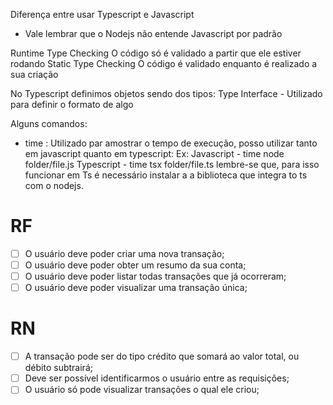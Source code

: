 Diferença entre usar Typescript e Javascript

- Vale lembrar que o Nodejs não entende Javascript por padrão

Runtime Type Checking
  O código só é validado a partir que ele estiver rodando
Static Type Checking
  O código é validado enquanto é realizado a sua criação

No Typescript definimos objetos sendo dos tipos:
  Type
  Interface - Utilizado para definir o formato de algo


Alguns comandos:
  - time : Utilizado par amostrar o tempo de execução, posso utilizar tanto em javascript quanto em typescript:
    Ex: 
      Javascript - time node folder/file.js
      Typescript - time tsx folder/file.ts
      lembre-se que, para isso funcionar em Ts é necessário instalar a a biblioteca que integra to ts com o nodejs.


# RF
- [ ] O usuário deve poder criar uma nova transação;
- [ ] O usuário deve poder obter um resumo da sua conta;
- [ ] O usuário deve poder listar todas transações que já ocorreram;
- [ ] O usuário deve poder visualizar uma transação única;
# RN
- [ ] A transação pode ser do tipo crédito que somará ao valor total, ou débito subtrairá;
- [ ] Deve ser possível identificarmos o usuário entre as requisições;
- [ ] O usuário só pode visualizar transações o qual ele criou;